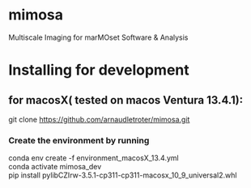 # mimosa
Multiscale Imaging for marMOset Software &amp; Analysis

# Installing for development

## for macosX( tested on macos Ventura 13.4.1):

git clone https://github.com/arnaudletroter/mimosa.git

### Create the environment by running
conda env create -f environment_macosX_13.4.yml \
conda activate mimosa_dev \
pip install pylibCZIrw-3.5.1-cp311-cp311-macosx_10_9_universal2.whl
